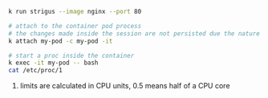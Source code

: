 ```bash
k run strigus --image nginx --port 80

# attach to the container pod process
# the changes made inside the session are not persisted due the nature of the container layer fs
k attach my-pod -c my-pod -it

# start a proc inside the container
k exec -it my-pod -- bash
cat /etc/proc/1
```

1. limits are calculated in CPU units, 0.5 means half of a CPU core